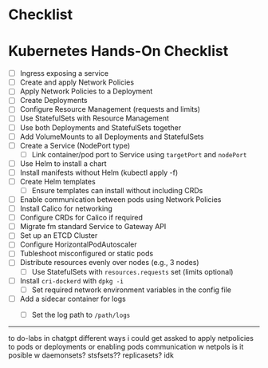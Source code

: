 # Checklist
# Kubernetes Hands-On Checklist

- [ ] Ingress exposing a service
- [ ] Create and apply Network Policies
- [ ] Apply Network Policies to a Deployment
- [ ] Create Deployments
- [ ] Configure Resource Management (requests and limits)
- [ ] Use StatefulSets with Resource Management
- [ ] Use both Deployments and StatefulSets together
- [ ] Add VolumeMounts to all Deployments and StatefulSets
- [ ] Create a Service (NodePort type)
  - [ ] Link container/pod port to Service using `targetPort` and `nodePort`
- [ ] Use Helm to install a chart
- [ ] Install manifests without Helm (kubectl apply -f)
- [ ] Create Helm templates
  - [ ] Ensure templates can install without including CRDs
- [ ] Enable communication between pods using Network Policies
- [ ] Install Calico for networking
- [ ] Configure CRDs for Calico if required
- [ ] Migrate fm standard Service to Gateway API
- [ ] Set up an ETCD Cluster
- [ ] Configure HorizontalPodAutoscaler
- [ ] Tubleshoot misconfigured or static pods
- [ ] Distribute resources evenly over nodes (e.g., 3 nodes)
  - [ ] Use StatefulSets with `resources.requests` set (limits optional)
- [ ] Install `cri-dockerd` with `dpkg -i`
  - [ ] Set required network environment variables in the config file
- [ ] Add a sidecar container for logs
  - [ ] Set the log path to `/path/logs`


----------------------
to do-labs in  chatgpt 
 different ways i could get assked to apply netpolicies to pods or deployments or enabling pods communication w netpols is it posible w daemonsets? stsfsets?? replicasets? idk


